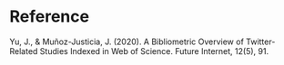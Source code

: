 # Reference

Yu, J., & Muñoz-Justicia, J. (2020). A Bibliometric Overview of Twitter-Related Studies Indexed in Web of Science. Future Internet, 12(5), 91.
